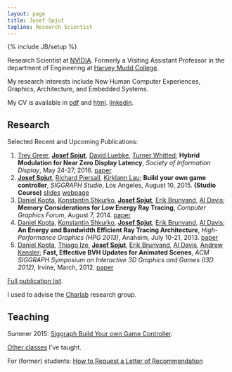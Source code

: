 ```yaml
---
layout: page
title: Josef Spjut
tagline: Research Scientist
---
```

{% include JB/setup %}

Research Scientist at [NVIDIA][]. Formerly a Visiting Assistant Professor in the department of Engineering at [Harvey Mudd College][HMC].

My research interests include New Human Computer Experiences, Graphics, Architecture, and Embedded Systems. 

My CV is available in [pdf](files/cv.pdf) and [html](cv).
[linkedin](https://www.linkedin.com/in/josefspjut).

   [HMC]: http://hmc.edu
   [NVIDIA]: http://research.nvidia.com

## Research

Selected Recent and Upcoming Publications:

1.  [Trey Greer][tgreer], **[Josef Spjut][jspjut]**, [David Luebke][dluebke], [Turner Whitted][jtw];
**Hybrid Modulation for Near Zero Display Latency**,
*Society of Information Display*,
May 24-27, 2016.
[paper](None)
1.  **[Josef Spjut][jspjut]**, [Richard Piersall][rpiersall], [Kirklann Lau][klau];
**Build your own game controller**,
*SIGGRAPH Studio*,
Los Angeles, August 10, 2015. **(Studio Course)**
[slides](http://josef.spjut.me/class/controllerCourseNotes.pdf)
[webpage](http://josef.spjut.me/class/game-controller)
1.  [Daniel Kopta][dkopta], [Konstantin Shkurko][kshkurko], **[Josef Spjut][jspjut]**, [Erik Brunvand][elb], [Al Davis][ald];
**Memory Considerations for Low Energy Ray Tracing**,
*Computer Graphics Forum*,
August 7, 2014.
[paper](http://onlinelibrary.wiley.com/doi/10.1111/cgf.12458/abstract?systemMessage=Wiley+Online+Library+will+be+disrupted+9th+Aug+from+10-2+BST+for+essential+maintenance.+Pay+Per+View+will+be+unavailable+from+10-6+BST.)
1.  [Daniel Kopta][dkopta], [Konstantin Shkurko][kshkurko], **[Josef Spjut][jspjut]**, [Erik Brunvand][elb], [Al Davis][ald];
**An Energy and Bandwidth Efficient Ray Tracing Architecture**,
*High-Performance Graphics (HPG 2013)*,
Anaheim, July 10-21, 2013.
[paper](http://www.cs.utah.edu/~dkopta/papers/hwrt_hpg13.pdf)
1.  [Daniel Kopta][dkopta], [Thiago Ize][tize], **[Josef Spjut][jspjut]**, [Erik Brunvand][elb], [Al Davis][ald], [Andrew Kensler][aek];
**Fast, Effective BVH Updates for Animated Scenes**,
*ACM SIGGRAPH Symposium on Interactive 3D Graphics and Games (I3D 2012)*,
Irvine, March, 2012.
[paper](http://www.cs.utah.edu/~thiago/papers/rotations.pdf)

   [klau]: None
   [skrupa]: None
   [kshkurko]: http://www.cs.utah.edu/~kshkurko/
   [rajeev]: http://www.cs.utah.edu/~rajeev
   [ald]: http://www.cs.utah.edu/~ald/
   [tize]: http://www.cs.utah.edu/~thiago
   [dluebke]: http://luebke.us/
   [sboulos]: http://graphics.stanford.edu/~boulos/research.htm
   [spugsley]: http://www.cs.utah.edu/~pugsley
   [abagaria]: None
   [tgreer]: https://research.nvidia.com/users/trey-greer
   [dnellans]: http://david.nellans.org
   [jspjut]: http://josef.spjut.me
   [sparker]: http://www.cs.utah.edu/~sparker
   [jtw]: https://research.nvidia.com/users/turner-whitted
   [skellis]: http://vis.caltech.edu/~skellis
   [nil]: http://www.cs.utah.edu/~nil
   [elb]: http://www.cs.utah.edu/~elb/
   [jsung]: None
   [afishberg]: None
   [dkopta]: http://www.cs.utah.edu/~dkopta/
   [rpiersall]: None
   [fhannan]: None
   [estorm]: None
   [aek]: http://www.cs.utah.edu/~aek
   [dhpark]: http://web.eecs.umich.edu/~dohypark/


[Full publication list](research).

I used to advise the [Charlab](http://charlab.github.io/) research group.

## Teaching

Summer 2015: [Siggraph Build Your own Game Controller](class/game-controller).

[Other classes](teaching) I've taught.

For (former) students: [How to Request a Letter of Recommendation](recs)

